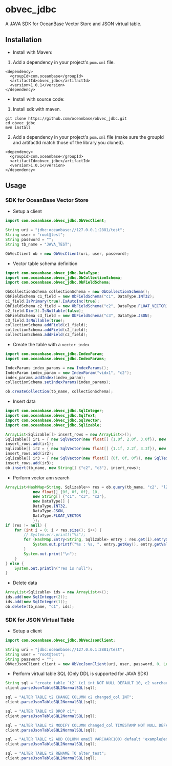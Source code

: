 # obvec_jdbc

A JAVA SDK for OceanBase Vector Store and JSON virtual table.

## Installation

- Install with Maven:

1. Add a dependency in your project's `pom.xml` file.

```
<dependency>
  <groupId>com.oceanbase</groupId>
  <artifactId>obvec_jdbc</artifactId>
  <version>1.0.1</version>
</dependency>
```

- Install with source code:

1. Install sdk with maven.  

```
git clone https://github.com/oceanbase/obvec_jdbc.git
cd obvec_jdbc
mvn install
```

2. Add a dependency in your project's `pom.xml` file (make sure the groupId and artifactId match those of the library you cloned).

```
<dependency>
  <groupId>com.oceanbase</groupId>
  <artifactId>obvec_jdbc</artifactId>
  <version>1.0.1</version>
</dependency>
```

## Usage

### SDK for OceanBase Vector Store

- Setup a client

```java
import com.oceanbase.obvec_jdbc.ObVecClient;

String uri = "jdbc:oceanbase://127.0.0.1:2881/test";
String user = "root@test";
String password = "";
String tb_name = "JAVA_TEST";

ObVecClient ob = new ObVecClient(uri, user, password);
```

- Vector table schema definition

```java
import com.oceanbase.obvec_jdbc.DataType;
import com.oceanbase.obvec_jdbc.ObCollectionSchema;
import com.oceanbase.obvec_jdbc.ObFieldSchema;

ObCollectionSchema collectionSchema = new ObCollectionSchema();
ObFieldSchema c1_field = new ObFieldSchema("c1", DataType.INT32);
c1_field.IsPrimary(true).IsAutoInc(true);
ObFieldSchema c2_field = new ObFieldSchema("c2", DataType.FLOAT_VECTOR);
c2_field.Dim(3).IsNullable(false);
ObFieldSchema c3_field = new ObFieldSchema("c3", DataType.JSON);
c3_field.IsNullable(true);
collectionSchema.addField(c1_field);
collectionSchema.addField(c2_field);
collectionSchema.addField(c3_field);
```

- Create the table with a `vector index`

```java
import com.oceanbase.obvec_jdbc.IndexParam;
import com.oceanbase.obvec_jdbc.IndexParams;

IndexParams index_params = new IndexParams();
IndexParam index_param = new IndexParam("vidx1", "c2");
index_params.addIndex(index_param);
collectionSchema.setIndexParams(index_params);

ob.createCollection(tb_name, collectionSchema);
```

- Insert data

```java
import com.oceanbase.obvec_jdbc.SqlInteger;
import com.oceanbase.obvec_jdbc.SqlText;
import com.oceanbase.obvec_jdbc.SqlVector;
import com.oceanbase.obvec_jdbc.Sqlizable;

ArrayList<Sqlizable[]> insert_rows = new ArrayList<>();
Sqlizable[] ir1 = { new SqlVector(new float[] {1.0f, 2.0f, 3.0f}), new SqlText("{\"doc\": \"oceanbase doc 1\"}") };
insert_rows.add(ir1);
Sqlizable[] ir2 = { new SqlVector(new float[] {1.1f, 2.2f, 3.3f}), new SqlText("{\"doc\": \"oceanbase doc 2\"}") };
insert_rows.add(ir2);
Sqlizable[] ir3 = { new SqlVector(new float[] {0f, 0f, 0f}), new SqlText("{\"doc\": \"oceanbase doc 3\"}") };
insert_rows.add(ir3);
ob.insert(tb_name, new String[] {"c2", "c3"}, insert_rows);
```

- Perform vector ann search

```java
ArrayList<HashMap<String, Sqlizable>> res = ob.query(tb_name, "c2", "l2", 
            new float[] {0f, 0f, 0f}, 10,
            new String[] {"c1", "c3", "c2"},
            new DataType[] {
            DataType.INT32,
            DataType.JSON,
            DataType.FLOAT_VECTOR
            });
if (res != null) {
    for (int i = 0; i < res.size(); i++) {
        // System.err.printf("%s");
        for (HashMap.Entry<String, Sqlizable> entry : res.get(i).entrySet()) {
            System.out.printf("%s : %s, ", entry.getKey(), entry.getValue().toString());
        }
        System.out.print("\n");
    }
} else {
    System.out.println("res is null");
}
```

- Delete data

```java
ArrayList<Sqlizable> ids = new ArrayList<>();
ids.add(new SqlInteger(2));
ids.add(new SqlInteger(1));
ob.delete(tb_name, "c1", ids);
```

### SDK for JSON Virtual Table

- Setup a client

```java
import com.oceanbase.obvec_jdbc.ObVecJsonClient;

String uri = "jdbc:oceanbase://127.0.0.1:2881/test";
String user = "root@test";
String password = "";
ObVecJsonClient client = new ObVecJsonClient(uri, user, password, 0, Level.INFO);
```

- Perform virtual table SQL (Only DDL is supported for JAVA SDK)

```java
String sql = "create table `t2` (c1 int NOT NULL DEFAULT 10, c2 varchar(30) DEFAULT 'ca', c3 varchar not null, c4 decimal(10, 2), c5 timestamp default current_timestamp);";
client.parseJsonTableSQL2NormalSQL(sql);

sql = "ALTER TABLE t2 CHANGE COLUMN c2 changed_col INT";
client.parseJsonTableSQL2NormalSQL(sql);

sql = "ALTER TABLE t2 DROP c1";
client.parseJsonTableSQL2NormalSQL(sql);

sql = "ALTER TABLE t2 MODIFY COLUMN changed_col TIMESTAMP NOT NULL DEFAULT current_timestamp";
client.parseJsonTableSQL2NormalSQL(sql);

sql = "ALTER TABLE t2 ADD COLUMN email VARCHAR(100) default 'example@example.com'";
client.parseJsonTableSQL2NormalSQL(sql);

sql = "ALTER TABLE t2 RENAME TO alter_test";
client.parseJsonTableSQL2NormalSQL(sql);
```

